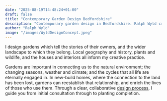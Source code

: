 ```yaml
---
date: "2025-08-19T14:48:24+01:00"
draft: false
title: "Contemporary Garden Design Bedfordshire"
description: "Contemporary garden design in Bedfordshire. Ralph Wyld creates narrative-driven gardens for new-build homes that feel rooted in place and story."
author: "Ralph Wyld"
image: "/images/WyldDesignConcept.jpeg"
---
```


I design gardens which tell the stories of their owners, and the wider landscape to which they belong. Local geography and history, plants and wildlife, and the houses and interiors all inform my creative practice.

Gardens are important in connecting us to the natural environment; the changing seasons, weather and climate; and the cycles that all life are eternally engaged in. In new-build homes, where the connection to the land has been lost, gardens can reestablish that relationship, and enrich the lives of those who use them. Through a clear, collaborative [design process](/process), I guide you from initial consultation through to planting completion.
